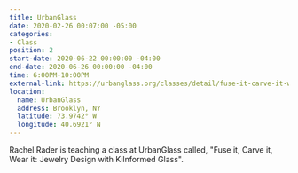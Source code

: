 ```yaml
---
title: UrbanGlass
date: 2020-02-26 00:07:00 -05:00
categories:
- Class
position: 2
start-date: 2020-06-22 00:00:00 -04:00
end-date: 2020-06-26 00:00:00 -04:00
time: 6:00PM-10:00PM
external-link: https://urbanglass.org/classes/detail/fuse-it-carve-it-wear-it
location:
  name: UrbanGlass
  address: Brooklyn, NY
  latitude: 73.9742° W
  longitude: 40.6921° N
---
```


Rachel Rader is teaching a class at UrbanGlass called, "Fuse it, Carve it, Wear it: Jewelry Design with Kilnformed Glass". 